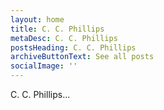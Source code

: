 ```yaml
---
layout: home
title: C. C. Phillips
metaDesc: C. C. Phillips
postsHeading: C. C. Phillips
archiveButtonText: See all posts
socialImage: ''
---
```


C. C. Phillips...
